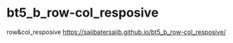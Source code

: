 # bt5_b_row-col_resposive
row&amp;col_resposive
https://sajibatersajib.github.io/bt5_b_row-col_resposive/
